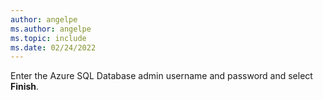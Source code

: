```yaml
---
author: angelpe
ms.author: angelpe
ms.topic: include
ms.date: 02/24/2022
---
```


Enter the Azure SQL Database admin username and password and select **Finish**.